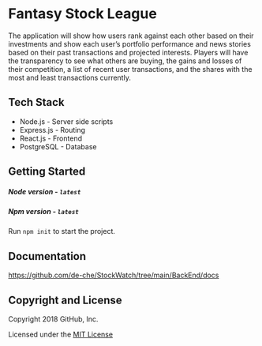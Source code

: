 # Fantasy Stock League

The application will show how users rank against each other based on their investments and show each user’s portfolio performance and news stories based on their past transactions and projected interests. Players will have the transparency to see what others are buying, the gains and losses of their competition, a list of recent user transactions, and the shares with the most and least transactions currently. 

## Tech Stack
- Node.js - Server side scripts
- Express.js - Routing
- React.js - Frontend
- PostgreSQL - Database

## Getting Started
##### Node version - `latest`
##### Npm version - `latest`

Run `npm init` to start the project.

## Documentation

https://github.com/de-che/StockWatch/tree/main/BackEnd/docs

## Copyright and License
Copyright 2018 GitHub, Inc.

Licensed under the [MIT License](https://github.com/304MarketWatch/FantasyStockLeague/blob/master/LICENSE.txt)
